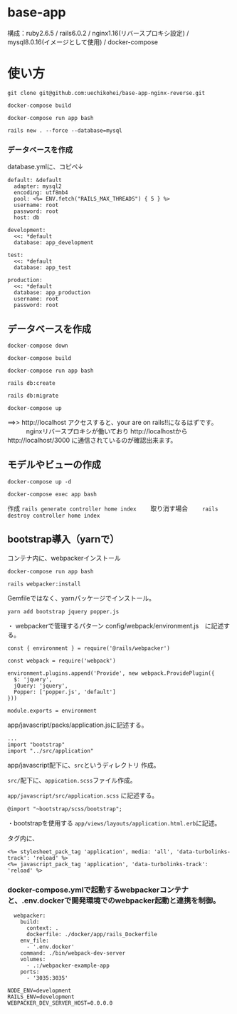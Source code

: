 # base-app
構成：ruby2.6.5 / rails6.0.2 / nginx1.16(リバースプロキシ設定) / mysql8.0.16(イメージとして使用) / docker-compose 

# 使い方

`git clone git@github.com:uechikohei/base-app-nginx-reverse.git`

`docker-compose build`

`docker-compose run app bash`

`rails new . --force --database=mysql`

### データベースを作成
database.ymlに、コピペ↓

```
default: &default
  adapter: mysql2
  encoding: utf8mb4
  pool: <%= ENV.fetch("RAILS_MAX_THREADS") { 5 } %>
  username: root
  password: root
  host: db

development:
  <<: *default
  database: app_development

test:
  <<: *default
  database: app_test

production:
  <<: *default
  database: app_production
  username: root
  password: root

```

## データベースを作成

`docker-compose down`

`docker-compose build`

`docker-compose run app bash`

`rails db:create`

`rails db:migrate`

`docker-compose up`

==>> http://localhost   アクセスすると、your are on rails!!になるはずです。
　　　nginxリバースプロキシが働いており
     http://localhostからhttp://localhost/3000 に通信されているのが確認出来ます。


## モデルやビューの作成

`docker-compose up -d`

`docker-compose exec app bash`

作成
`rails generate controller home index`
　　取り消す場合
　　`rails destroy controller home index`


## bootstrap導入（yarnで）

コンテナ内に、webpackerインストール

`docker-compose run app bash`

`rails webpacker:install` 

Gemfileではなく、yarnパッケージでインストール。

`yarn add bootstrap jquery popper.js`

・ webpackerで管理するパターン
 config/webpack/environment.js　に記述する。
 
```
const { environment } = require('@rails/webpacker')

const webpack = require('webpack')

environment.plugins.append('Provide', new webpack.ProvidePlugin({
  $: 'jquery',
  jQuery: 'jquery',
  Popper: ['popper.js', 'default']
}))

module.exports = environment
```


app/javascript/packs/application.jsに記述する。

```
...
import "bootstrap"
import "../src/application"
```

app/javascript配下に、`src`というディレクトリ 作成。

`src/`配下に、`appication.scss`ファイル作成。

`app/javascript/src/application.scss` に記述する。

```
@import "~bootstrap/scss/bootstrap";
```

・bootstrapを使用する
`app/views/layouts/application.html.erb`に記述。
<head></head>タグ内に、

```
<%= stylesheet_pack_tag 'application', media: 'all', 'data-turbolinks-track': 'reload' %>
<%= javascript_pack_tag 'application', 'data-turbolinks-track': 'reload' %>
```

### docker-compose.ymlで起動するwebpackerコンテナと、.env.dockerで開発環境でのwebpacker起動と連携を制御。

```
  webpacker:
    build:
      context: .
      dockerfile: ./docker/app/rails_Dockerfile
    env_file:
      - '.env.docker'
    command: ./bin/webpack-dev-server
    volumes:
      - .:/webpacker-example-app
    ports:
      - '3035:3035'
```

```
NODE_ENV=development
RAILS_ENV=development
WEBPACKER_DEV_SERVER_HOST=0.0.0.0
```
